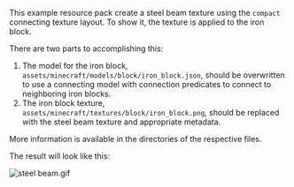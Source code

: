 This example resource pack create a steel beam texture using the `compact` connecting texture layout.
To show it, the texture is applied to the iron block.

There are two parts to accomplishing this:
1. The model for the iron block, `assets/minecraft/models/block/iron_block.json`, should be overwritten to use a connecting model with connection predicates to connect to neighboring iron blocks.
2. The iron block texture, `assets/minecraft/textures/block/iron_block.png`, should be replaced with the steel beam texture and appropriate metadata.

More information is available in the directories of the respective files.

The result will look like this:

![steel beam.gif](../images/steel%20beam.gif)
